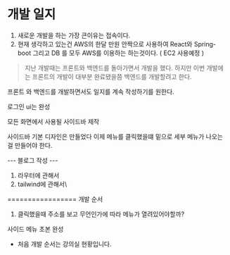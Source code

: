 # 개발 일지

1. 새로운 개발을 하는 가장 큰이유는 접속이다.
2. 현재 생각하고 있는건 AWS의 한달 만원 안짝으로 사용하여 React와 Spring-boot 그리고 DB 를 모두 AWS를 이용하는 하는것이다. ( EC2 사용예정 )

> 지난 개발때는 프론트와 백엔드를 돌아가면서 개발을 했다. 하지만 이번 개발에는 프론트의 개발이 대부분 완료됐을쯤 백엔드를 개발할려고 한다.

프론트 와 백엔드를 개발하면서도 일지를 계속 작성하기를 원한다.

로그인 ui는 완성

모든 화면에서 사용될 사이드바 제작

사이드바 기본 디자인은 만들었다 이제 메뉴를 클릭했을떄 밑으로 세부 메뉴가 나오는 걸 만들어야 한다.

--- 블로그 작성 ---

1. 라우터에 관해서
2. tailwind에 관해서\

=================
개발 순서

1. 클릭했을때 주소를 보고 무언인가에 따라 메뉴가 열려있어야할까?

사이드 메뉴 초본 완성

-   처음 개발 순서는 강의실 현황입니다.
